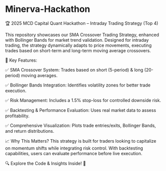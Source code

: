 # Minerva-Hackathon
🏆 2025 MCD Capital Quant Hackathon – Intraday Trading Strategy (Top 4)

This repository showcases our SMA Crossover Trading Strategy, enhanced with Bollinger Bands for market trend validation. Designed for intraday trading, the strategy dynamically adapts to price movements, executing trades based on short-term and long-term moving average crossovers.

📌 Key Features:

✅ SMA Crossover System: Trades based on short (5-period) & long (20-period) moving averages.

✅ Bollinger Bands Integration: Identifies volatility zones for better trade execution.

✅ Risk Management: Includes a 1.5% stop-loss for controlled downside risk.

✅ Backtesting & Performance Evaluation: Uses real market data to assess profitability.

✅ Comprehensive Visualization: Plots trade entries/exits, Bollinger Bands, and return distributions.

📈 Why This Matters?
This strategy is built for traders looking to capitalize on momentum shifts while integrating risk control. With backtesting capabilities, users can evaluate performance before live execution.

🔍 Explore the Code & Insights Inside! 🚀
